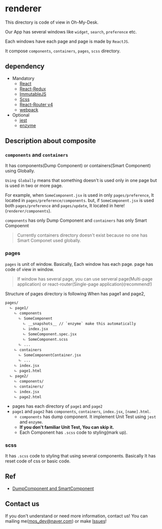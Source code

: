 # renderer

This directory is code of view in Oh-My-Desk.

Our App has several windows like `widget`, `search`, `preference` etc.

Each windows have each page and page is made by `ReactJS`.

It compose `components`, `containers`, `pages`, `scss` directory.

## dependency
- Mandatory
    - [React](https://reactjs.org/)
    - [React-Redux](https://github.com/reduxjs/react-redux)
    - [ImmutableJS](https://facebook.github.io/immutable-js/)
    - [Scss](https://sass-lang.com/)
    - [React-Router v4](https://github.com/ReactTraining/react-router)
    - [webpack](https://webpack.js.org/)
- Optional
    - [jest](https://jestjs.io/en/)
    - [enzyme](https://github.com/airbnb/enzyme)

## Description about composite

### `components` and `containers`

It has components(Dump Component) or containers(Smart Component) using Globally.

`Using Globally` means that something doesn't is used only in one page but is used in two or more page.

For example, when `SomeComponent.jsx` is used in only `pages/preference`, It located in `pages/preference/components`.
but, if `SomeComponent.jsx` is used both `pages/preference` and `pages/update`, It located in here!(`renderer/components`).

`components` has only Dump Component and `containers` has only Smart Compoennt
> Currently containers directory doesn't exist because no one has Smart Componet used globally.

### pages

`pages` is unit of window.
Basically, Each window has each page. page has code of view in window.
> If window has several page, you can use serveral page(Multi-page application) or react-router(Single-page application)(recommend!)

Structure of pages directory is following
When has page1 and page2,
```
pages/
  ㄴ page1/
    ㄴ components
      ㄴ SomeComponent
        ㄴ __snapshots__ // `enzyme` make this automatically
        ㄴ index.jsx
        ㄴ SomeComponent.spec.jsx
        ㄴ SomeComponent.scss
      ㄴ ...
    ㄴ containers
      ㄴ SomeComponentContainer.jsx
      ㄴ ...
    ㄴ index.jsx
    ㄴ page1.html
  ㄴ page2/
    ㄴ components/
    ㄴ containers/
    ㄴ index.jsx
    ㄴ page2.html
```
- pages has each directory of `page1` and `page2`
- `page1` and `page2` has `components`, `containers`, `index.jsx`, `[name].html`.
    - `components` has dump component. It implement Unit Test using `jest` and `enzyme`.
    - **If you don't familiar Unit Test, You can skip it.**
    - Each Component has `.scss` code to styling(mark up).

### scss
It has `.scss` code to styling that using several components.
Basically It has reset code of css or basic code.

## Ref
- [DumpComponent and SmartComponent](https://medium.com/@thejasonfile/dumb-components-and-smart-components-e7b33a698d43)

## Contact us

If you don't understand or need more information, contact us!
You can mailing me(mos_dev@naver.com) or make [Issues](https://github.com/ahki/oh-my-desk/issues)!
